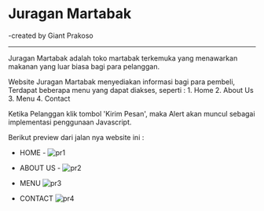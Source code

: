 # Juragan Martabak
-created by Giant Prakoso

------------------------------------------

Juragan Martabak adalah toko martabak terkemuka yang menawarkan makanan yang luar biasa bagi para pelanggan. 

Website Juragan Martabak menyediakan informasi bagi para pembeli, Terdapat beberapa menu yang dapat diakses, seperti :
	1. Home
	2. About Us
	3. Menu
	4. Contact

Ketika Pelanggan klik tombol 'Kirim Pesan', maka Alert akan muncul sebagai implementasi penggunaan Javascript.

Berikut preview dari jalan nya website ini :

- HOME -
![pr1](https://github.com/giant-paw/20220140105_exercise_pdw1/assets/107108170/d5f032a2-d9fb-4251-8864-75582eceec3c)

- ABOUT US -
![pr2](https://github.com/giant-paw/20220140105_exercise_pdw1/assets/107108170/d7fd3ac0-ae64-4457-8ac1-14ed5d836d13)

- MENU
![pr3](https://github.com/giant-paw/20220140105_exercise_pdw1/assets/107108170/5b8ee855-d9de-434d-987c-f7ebdbe88543)

- CONTACT
![pr4](https://github.com/giant-paw/20220140105_exercise_pdw1/assets/107108170/da80689d-6f79-4843-91e1-537cb7ed4a3c)
